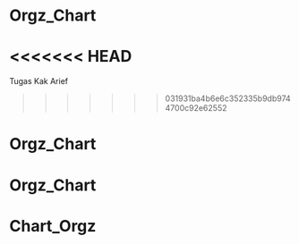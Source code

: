 # Orgz_Chart
<<<<<<< HEAD
=======
Tugas Kak Arief
>>>>>>> 031931ba4b6e6c352335b9db9744700c92e62552
# Orgz_Chart
# Orgz_Chart
# Chart_Orgz
